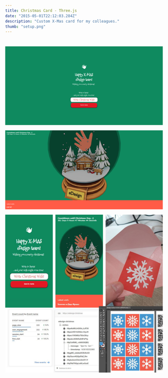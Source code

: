 ```yaml
---
title: Christmas Card - Three.js 
date: "2015-05-01T22:12:03.284Z"
description: "Custom X-Mas card for my colleagues."
thumb: "setup.png"
---
```

#
![](./intro.png)

![](./globe2.png)

![](./setup.png)